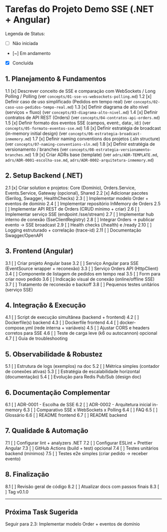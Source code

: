 # Tarefas do Projeto Demo SSE (.NET + Angular)

Legenda de Status:
- [ ] Não iniciada
- [~] Em andamento
- [x] Concluída

## 1. Planejamento & Fundamentos
1.1 [x] Descrever conceito de SSE e comparação com WebSockets / Long Polling / Polling (ver `concepts/01-sse-vs-websockets-polling.md`)
1.2 [x] Definir caso de uso simplificado (Pedidos em tempo real) (ver `concepts/02-caso-uso-pedidos-tempo-real.md`)
1.3 [x] Definir diagrama de alto nível (serviços + fluxo) (ver `concepts/03-diagrama-alto-nivel.md`)
1.4 [x] Definir contratos de API REST (Orders) (ver `concepts/04-contratos-api-orders.md`)
1.5 [x] Definir formato dos eventos SSE (campos, event:, data:, id:) (ver `concepts/05-formato-eventos-sse.md`)
1.6 [x] Definir estratégia de broadcast (in-memory initial design) (ver `concepts/06-estrategia-broadcast-inmemory.md`)
1.7 [x] Definir naming conventions dos projetos (.sln structure) (ver `concepts/07-naming-conventions-sln.md`)
1.8 [x] Definir estratégia de versionamento / branches (ver `concepts/08-estrategia-versionamento-branches.md`)
1.9 [x] Criar ADRs base (template) (ver `adrs/ADR-TEMPLATE.md`, `adrs/ADR-0001-escolha-sse.md`, `adrs/ADR-0002-arquitetura-inmemory.md`)

## 2. Setup Backend (.NET)
2.1 [x] Criar solution e projetos: Core (Domínio), Orders.Service, Events.Service, Gateway (opcional), Shared
2.2 [x] Adicionar pacotes (Serilog, Swagger, HealthChecks)
2.3 [ ] Implementar modelo Order + eventos de domínio
2.4 [ ] Implementar repositório InMemory de Orders
2.5 [ ] Implementar API REST de Orders (CRUD mínimo + criar)
2.6 [ ] Implementar serviço SSE (endpoint /sse/stream)
2.7 [ ] Implementar hub interno de conexão (SseClientRegistry)
2.8 [ ] Integrar Orders -> publicar evento -> SSE broadcast
2.9 [ ] Health checks (/health) e /ready
2.10 [ ] Logging estruturado + correlação (trace-id)
2.11 [ ] Documentação Swagger/OpenAPI

## 3. Frontend (Angular)
3.1 [ ] Criar projeto Angular base
3.2 [ ] Serviço Angular para SSE (EventSource wrapper + reconexão)
3.3 [ ] Serviço Orders API (HttpClient)
3.4 [ ] Componente de listagem de pedidos em tempo real
3.5 [ ] Form para criar novo pedido
3.6 [ ] Indicação visual de conexão (online/offline SSE)
3.7 [ ] Tratamento de reconexão e backoff
3.8 [ ] Pequenos testes unitários (serviço SSE)

## 4. Integração & Execução
4.1 [ ] Script de execução simultânea (backend + frontend)
4.2 [ ] Dockerfile(s) backend
4.3 [ ] Dockerfile frontend
4.4 [ ] docker-compose.yml (rede interna + variáveis)
4.5 [ ] Ajustar CORS e headers corretos para SSE
4.6 [ ] Teste de carga leve (k6 ou autocannon) opcional
4.7 [ ] Guia de troubleshooting

## 5. Observabilidade & Robustez
5.1 [ ] Estrutura de logs (exemplos) na doc
5.2 [ ] Métrica simples (contador de conexões ativas)
5.3 [ ] Estratégia de escalabilidade horizontal (documentação)
5.4 [ ] Evolução para Redis Pub/Sub (design doc)

## 6. Documentação Complementar
6.1 [ ] ADR-0001 - Escolha de SSE
6.2 [ ] ADR-0002 - Arquitetura inicial in-memory
6.3 [ ] Comparativo SSE x WebSockets x Polling
6.4 [ ] FAQ
6.5 [ ] Glossário
6.6 [ ] README frontend
6.7 [ ] README backend

## 7. Qualidade & Automação
7.1 [ ] Configurar lint + analyzers .NET
7.2 [ ] Configurar ESLint + Prettier Angular
7.3 [ ] GitHub Actions (build + test) opcional
7.4 [ ] Testes unitários backend (mínimos)
7.5 [ ] Testes e2e simples (criar pedido -> receber evento)

## 8. Finalização
8.1 [ ] Revisão geral de código
8.2 [ ] Atualizar docs com passos finais
8.3 [ ] Tag v0.1.0

---

## Próxima Task Sugerida
Seguir para 2.3: Implementar modelo Order + eventos de domínio
